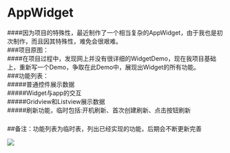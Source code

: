 ﻿# AppWidget<br>

####因为项目的特殊性，最近制作了一个相当复杂的AppWidget，由于我也是初次制作，而且因其特殊性，难免会很艰难。<br>
###项目原图：<br>
####在项目过程中，发现网上并没有很详细的WidgetDemo，现在我项目基础上，重新写一个Demo，争取在此Demo中，展现出Widget的所有功能。<br>
###功能列表：<br>
#####普通控件展示数据<br>
#####Widget与app的交互<br>
#####Gridview和Listview展示数据<br>
#####刷新功能，临时包括:开机刷新、首次创建刷新、点击按钮刷新<br>
#####
##备注：功能列表为临时表，列出已经实现的功能，后期会不断更新完善

![](https://github.com/GodDavide/AppWidget/blob/master/infoImage/widget_show.jpg)  
